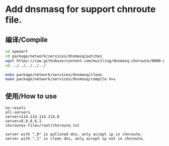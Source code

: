 Add dnsmasq for support chnroute file.
===

编译/Compile
---

```bash
cd openwrt
cd package/network/services/dnsmasq/patches
wget https://raw.githubusercontent.com/muziling/dnsmasq-chnroute/0000-Add-feature-to-support-chnroutes.patch --no-check-certificate
cd ../../../../../

make package/network/services/dnsmasq/clean
make package/network/services/dnsmasq/compile V=s
```

使用/How to use
---

```Dnsmasq config file example:
no-resolv
all-servers
server=114.114.114.114,0
server=8.8.8.8,1
chnroutes-file=/root/chnroute.txt

server with ",0" is polluted dns, only accept ip in chnroute.
server with ",1" is clean dns, only accept ip not in chnroute.
```
